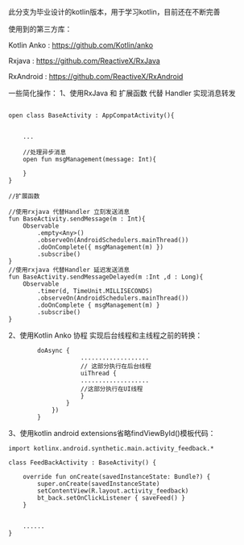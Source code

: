 此分支为毕业设计的kotlin版本，用于学习kotlin，目前还在不断完善


使用到的第三方库：

Kotlin Anko : https://github.com/Kotlin/anko

Rxjava :   https://github.com/ReactiveX/RxJava

RxAndroid :   https://github.com/ReactiveX/RxAndroid

一些简化操作：
1、使用RxJava 和 扩展函数 代替 Handler 实现消息转发
```

open class BaseActivity : AppCompatActivity(){


    ...

    //处理异步消息
    open fun msgManagement(message: Int){

    }
}
```

```
//扩展函数

//使用rxjava 代替Handler 立刻发送消息
fun BaseActivity.sendMessage(m : Int){
    Observable
        .empty<Any>()
        .observeOn(AndroidSchedulers.mainThread())
        .doOnComplete({ msgManagement(m) })
        .subscribe()
}
//使用rxjava 代替Handler 延迟发送消息
fun BaseActivity.sendMessageDelayed(m :Int ,d : Long){
    Observable
        .timer(d, TimeUnit.MILLISECONDS)
        .observeOn(AndroidSchedulers.mainThread())
        .doOnComplete { msgManagement(m) }
        .subscribe()
}
```
2、使用Kotlin Anko 协程  实现后台线程和主线程之前的转换：
```
        doAsync {
                    ...................
                    // 这部分执行在后台线程
                    uiThread {
                    ...................
                    //这部分执行在UI线程
                    }
                }
            })
        }

```
3、使用kotlin android extensions省略findViewById()模板代码：
```
import kotlinx.android.synthetic.main.activity_feedback.*

class FeedBackActivity : BaseActivity() {

    override fun onCreate(savedInstanceState: Bundle?) {
        super.onCreate(savedInstanceState)
        setContentView(R.layout.activity_feedback)
        bt_back.setOnClickListener { saveFeed() }
    }


    ......
}


```
